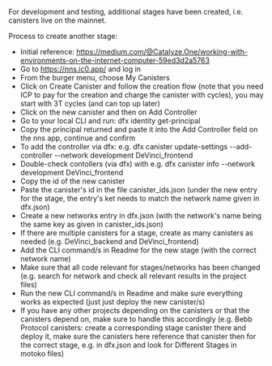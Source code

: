 For development and testing, additional stages have been created, i.e. canisters live on the mainnet.

Process to create another stage:
- Initial reference: https://medium.com/@Catalyze.One/working-with-environments-on-the-internet-computer-59ed3d2a5763
- Go to https://nns.ic0.app/ and log in
- From the burger menu, choose My Canisters
- Click on Create Canister and follow the creation flow (note that you need ICP to pay for the creation and charge the canister with cycles), you may start with 3T cycles (and can top up later)
- Click on the new canister and then on Add Controller
- Go to your local CLI and run: dfx identity get-principal
- Copy the principal returned and paste it into the Add Controller field on the nns app, continue and confirm
- To add the controller via dfx: e.g. dfx canister update-settings --add-controller <principal> --network development DeVinci_frontend
- Double-check contollers (via dfx) with e.g. dfx canister info --network development DeVinci_frontend
- Copy the id of the new canister
- Paste the canister's id in the file canister_ids.json (under the new entry for the stage, the entry's ket needs to match the network name given in dfx.json) 
- Create a new networks entry in dfx.json (with the network's name being the same key as given in canister_ids.json)
- If there are multiple canisters for a stage, create as many canisters as needed (e.g. DeVinci_backend and DeVinci_frontend)
- Add the CLI command/s in Readme for the new stage (with the correct network name)
- Make sure that all code relevant for stages/networks has been changed (e.g. search for network and check all relevant results in the project files)
- Run the new CLI command/s in Readme and make sure everything works as expected (just just deploy the new canister/s)
- If you have any other projects depending on the canisters or that the canisters depend on, make sure to handle this accordingly (e.g. Bebb Protocol canisters: create a corresponding stage canister there and deploy it, make sure the canisters here reference that canister then for the correct stage, e.g. in dfx.json and look for Different Stages in motoko files)